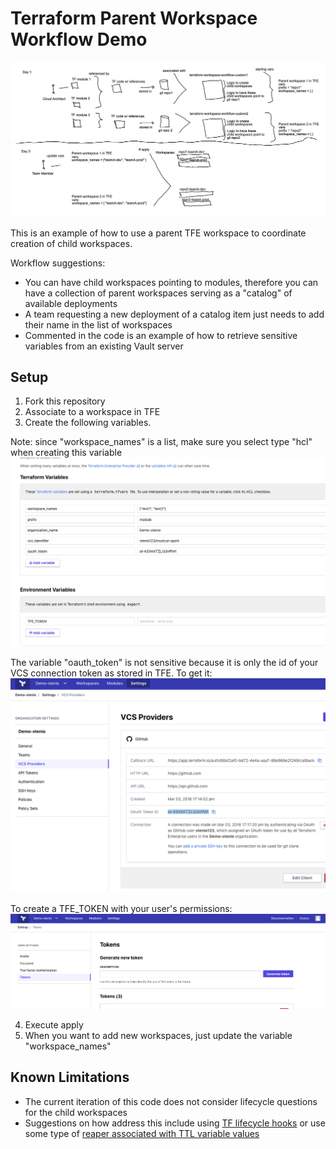 # Terraform Parent Workspace Workflow Demo
![TFE parent workspace diagram](img/TFE_parent_workspace_diagram.png "TFE parent workspace diagram")

This is an example of how to use a parent TFE workspace to coordinate creation of child workspaces. 

Workflow suggestions:
- You can have child workspaces pointing to modules, therefore you can have a collection of parent workspaces serving as a "catalog" of available deployments
- A team requesting a new deployment of a catalog item just needs to add their name in the list of workspaces
- Commented in the code is an example of how to retrieve sensitive variables from an existing Vault server


## Setup

1. Fork this repository
2. Associate to a workspace in TFE
3. Create the following variables.

Note: since "workspace_names" is a list, make sure you select type "hcl" when creating this variable
![TFE variables](img/TFE_variables.png "TFE Variables")

The variable "oauth_token" is not sensitive because it is only the id of your VCS connection token as stored in TFE.
To get it:
![Oauth token](img/OAuth_token.png "Oauth token")

To create a TFE_TOKEN with your user's permissions:
![TFE Token](img/TFE_Token.png "TFE Token")

4. Execute apply
5. When you want to add new workspaces, just update the variable "workspace_names"

## Known Limitations
- The current iteration of this code does not consider lifecycle questions for the child workspaces
- Suggestions on how address this include using [TF lifecycle hooks](https://www.terraform.io/docs/configuration/resources.html#lifecycle-lifecycle-customizations) or use some type of [reaper associated with TTL variable values](https://github.com/AdamCavaliere/TFE_WorkspaceReaper) 